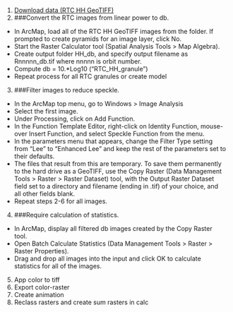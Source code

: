 1. [Download data (RTC HH GeoTIFF)](https://www.kaggle.com/datasets/sergiishchus/Regional-Inundation-L-band-SAR)
2. ###Convert the RTC images from linear power to db.
- In ArcMap, load all of the RTC HH GeoTIFF images from the folder. If prompted to create pyramids for an image layer, click No.
- Start the Raster Calculator tool (Spatial Analysis Tools > Map Algebra).
- Create output folder HH_db, and specify output filename as Rnnnnn_db.tif where nnnnn is orbit number.
- Compute db = 10.*Log10 (“RTC_HH_granule”)
- Repeat process for all RTC granules or create model
3. ###Filter images to reduce speckle.
- In the ArcMap top menu, go to Windows > Image Analysis
- Select the first image.
- Under Processing, click on Add Function.
- In the Function Template Editor, right-click on Identity Function, mouse-over Insert Function, and select Speckle Function from the menu.
- In the parameters menu that appears, change the Filter Type setting from “Lee” to “Enhanced Lee” and keep the rest of the parameters set to their defaults.
- The files that result from this are temporary. To save them permanently to the hard drive as a GeoTIFF, use the Copy Raster (Data Management Tools > Raster > Raster Dataset) tool, with the Output Raster Dataset field set to a directory and filename (ending in .tif) of your choice, and all other fields blank.
- Repeat steps 2-6 for all images.
4. ###Require calculation of statistics.
- In ArcMap, display all filtered db images created by the Copy Raster tool.
- Open Batch Calculate Statistics (Data Management Tools > Raster > Raster Properties).
- Drag and drop all images into the input and click OK to calculate statistics for all of the images.
5. App color to tiff
6. Export color-raster
7. Create animation
8. Reclass rasters and create sum rasters in calc

